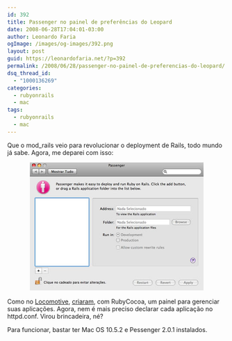 ```yaml
---
id: 392
title: Passenger no painel de preferências do Leopard
date: 2008-06-28T17:04:01-03:00
author: Leonardo Faria
ogImage: /images/og-images/392.png
layout: post
guid: https://leonardofaria.net/?p=392
permalink: /2008/06/28/passenger-no-painel-de-preferencias-do-leopard/
dsq_thread_id:
  - "1000136269"
categories:
  - rubyonrails
  - mac
tags:
  - rubyonrails
  - mac
---
```

Que o mod_rails veio para revolucionar o deployment de Rails, todo mundo já sabe. Agora, me deparei com isso: 

<center>
  <img src="/wp-content/uploads/2008/06/passenger.jpg" alt="Passenger" title="passenger" />
</center>

Como no [Locomotive](http://locomotive.raaum.org/), [criaram](http://www.fngtps.com/2008/06/putting-the-pane-back-into-deployment), com RubyCocoa, um painel para gerenciar suas aplicações. Agora, nem é mais preciso declarar cada aplicação no httpd.conf. Virou brincadeira, né?

Para funcionar, bastar ter Mac OS 10.5.2 e Pessenger 2.0.1 instalados.
